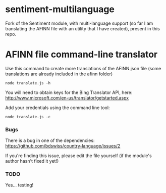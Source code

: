 # sentiment-multilanguage
Fork of the Sentiment module, with multi-language support (so far I am translating the AFINN file with an utility that I have created), present in this repo.

# AFINN file command-line translator

Use this command to create more translations of the AFINN.json file (some translations are already included in the afinn folder)

 ```node translate.js -h```

 You will need to obtain keys for the Bing Translator API, here:
 http://www.microsoft.com/en-us/translator/getstarted.aspx

 Add your credentials using the command line tool:

  ```node translate.js -c```

### Bugs

There is a bug in one of the dependencies:
https://github.com/bdswiss/country-language/issues/2

If you're finding this issue, please edit the file yourself (if the module's author hasn't fixed it yet!)

### TODO

Yes... testing!